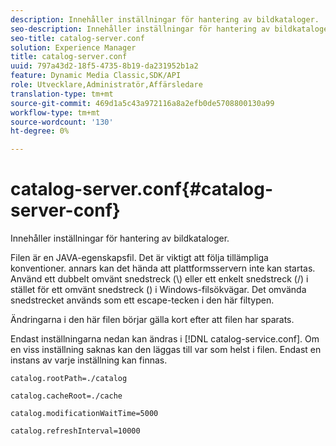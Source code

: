 ```yaml
---
description: Innehåller inställningar för hantering av bildkataloger.
seo-description: Innehåller inställningar för hantering av bildkataloger.
seo-title: catalog-server.conf
solution: Experience Manager
title: catalog-server.conf
uuid: 797a43d2-18f5-4735-8b19-da231952b1a2
feature: Dynamic Media Classic,SDK/API
role: Utvecklare,Administratör,Affärsledare
translation-type: tm+mt
source-git-commit: 469d1a5c43a972116a8a2efb0de5708800130a99
workflow-type: tm+mt
source-wordcount: '130'
ht-degree: 0%

---
```



# catalog-server.conf{#catalog-server-conf}

Innehåller inställningar för hantering av bildkataloger.

Filen är en JAVA-egenskapsfil. Det är viktigt att följa tillämpliga konventioner. annars kan det hända att plattformsservern inte kan startas. Använd ett dubbelt omvänt snedstreck (\\) eller ett enkelt snedstreck (/) i stället för ett omvänt snedstreck (\) i Windows-filsökvägar. Det omvända snedstrecket används som ett escape-tecken i den här filtypen.

Ändringarna i den här filen börjar gälla kort efter att filen har sparats.

Endast inställningarna nedan kan ändras i [!DNL catalog-service.conf]. Om en viss inställning saknas kan den läggas till var som helst i filen. Endast en instans av varje inställning kan finnas.

`catalog.rootPath=./catalog`

`catalog.cacheRoot=./cache`

`catalog.modificationWaitTime=5000`

`catalog.refreshInterval=10000`
